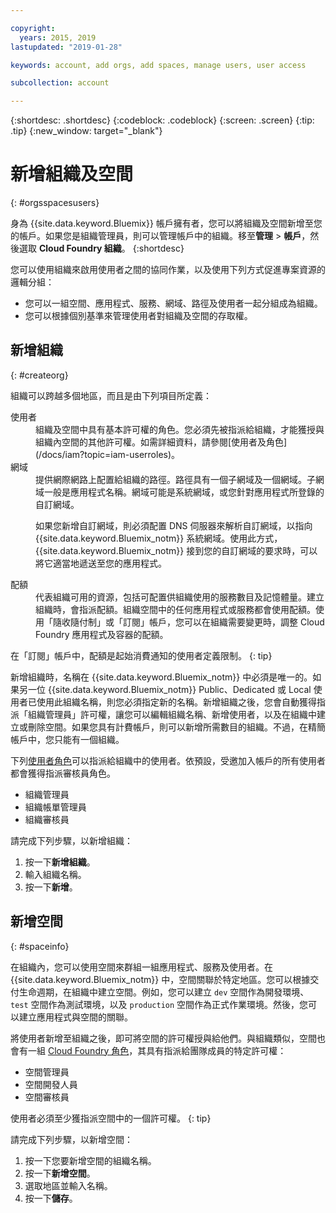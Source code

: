 ```yaml
---

copyright:
  years: 2015, 2019
lastupdated: "2019-01-28"

keywords: account, add orgs, add spaces, manage users, user access

subcollection: account

---
```


{:shortdesc: .shortdesc}
{:codeblock: .codeblock}
{:screen: .screen}
{:tip: .tip}
{:new_window: target="_blank"}

# 新增組織及空間
{: #orgsspacesusers}

身為 {{site.data.keyword.Bluemix}} 帳戶擁有者，您可以將組織及空間新增至您的帳戶。如果您是組織管理員，則可以管理帳戶中的組織。移至**管理** > **帳戶**，然後選取 **Cloud Foundry 組織**。
{:shortdesc}

您可以使用組織來啟用使用者之間的協同作業，以及使用下列方式促進專案資源的邏輯分組：

   * 您可以一組空間、應用程式、服務、網域、路徑及使用者一起分組成為組織。
   * 您可以根據個別基準來管理使用者對組織及空間的存取權。

## 新增組織
{: #createorg}

組織可以跨越多個地區，而且是由下列項目所定義：

<dl>
<dt>使用者</dt>
<dd>組織及空間中具有基本許可權的角色。您必須先被指派給組織，才能獲授與組織內空間的其他許可權。如需詳細資料，請參閱[使用者及角色](/docs/iam?topic=iam-userroles)。</dd>
<dt>網域</dt>
<dd>提供網際網路上配置給組織的路徑。路徑具有一個子網域及一個網域。子網域一般是應用程式名稱。網域可能是系統網域，或您針對應用程式所登錄的自訂網域。<br/>
<p>如果您新增自訂網域，則必須配置 DNS 伺服器來解析自訂網域，以指向 {{site.data.keyword.Bluemix_notm}} 系統網域。使用此方式，{{site.data.keyword.Bluemix_notm}} 接到您的自訂網域的要求時，可以將它適當地遞送至您的應用程式。</p></dd>
<dt>配額</dt>
<dd>代表組織可用的資源，包括可配置供組織使用的服務數目及記憶體量。建立組織時，會指派配額。組織空間中的任何應用程式或服務都會使用配額。使用「隨收隨付制」或「訂閱」帳戶，您可以在組織需要變更時，調整 Cloud Foundry 應用程式及容器的配額。</dd>
</dl>

在「訂閱」帳戶中，配額是起始消費通知的使用者定義限制。
{: tip}

新增組織時，名稱在 {{site.data.keyword.Bluemix_notm}} 中必須是唯一的。如果另一位 {{site.data.keyword.Bluemix_notm}} Public、Dedicated 或 Local 使用者已使用此組織名稱，則您必須指定新的名稱。新增組織之後，您會自動獲得指派「組織管理員」許可權，讓您可以編輯組織名稱、新增使用者，以及在組織中建立或刪除空間。如果您具有計費帳戶，則可以新增所需數目的組織。不過，在精簡帳戶中，您只能有一個組織。

下列[使用者角色](/docs/iam?topic=iam-userroles)可以指派給組織中的使用者。依預設，受邀加入帳戶的所有使用者都會獲得指派審核員角色。

   * 組織管理員
   * 組織帳單管理員
   * 組織審核員

請完成下列步驟，以新增組織：

  1. 按一下**新增組織**。
  2. 輸入組織名稱。  
  3. 按一下**新增**。

<!-- Add info on Manage infrastructure option under a space -->

## 新增空間
{: #spaceinfo}

在組織內，您可以使用空間來群組一組應用程式、服務及使用者。在 {{site.data.keyword.Bluemix_notm}} 中，空間關聯於特定地區。您可以根據交付生命週期，在組織中建立空間。例如，您可以建立 `dev` 空間作為開發環境、`test` 空間作為測試環境，以及 `production` 空間作為正式作業環境。然後，您可以建立應用程式與空間的關聯。

將使用者新增至組織之後，即可將空間的許可權授與給他們。與組織類似，空間也會有一組 [Cloud Foundry 角色](/docs/iam?topic=iam-cfaccess#cfroles)，其具有指派給團隊成員的特定許可權：

  * 空間管理員
  * 空間開發人員
  * 空間審核員

使用者必須至少獲指派空間中的一個許可權。
{: tip}

請完成下列步驟，以新增空間：

  1. 按一下您要新增空間的組織名稱。
  2. 按一下**新增空間**。
  3. 選取地區並輸入名稱。
  4. 按一下**儲存**。
